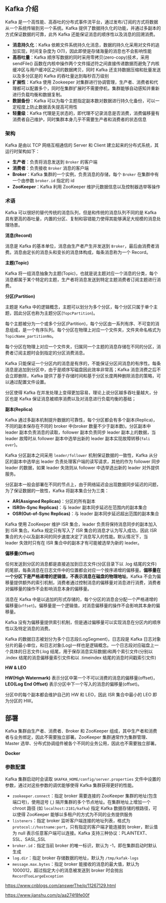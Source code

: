 ## Kafka 介绍

Kafka 是一个高性能、高吞吐的分布式事件流平台，通过发布/订阅的方式将数据从一个系统传输到另一个系统。Kafka 提供了数据持久化的功能，并通过多副本的方式保证数据的可靠，此外 Kafka 还能保证消息的顺序性以及消息的回溯消费。

- **消息持久化**：Kafka 依赖文件系统持久化消息，数据的持久化采用对文件的追加实现，时间复杂度为 O(1)，因此即使是存储海量的消息也不会影响性能
- **高吞吐量**：Kafka 顺序写数据的同时采用零拷贝(zero-copy)技术，采用 sendFile() 函数在内核中操作两个文件描述符之间直接传递数据而避免了内核缓冲区与用户缓冲区之间的数据拷贝，同时 Kafka 还支持数据压缩和批量发送以及多分区是的 Kafka 的吞吐量达到每秒百万级别
- **扩展性**：Kafka 使用 Zookeeper 对集群进行协调管理，生产者、消费者和代理都可以配置多个，同时在集群扩展时不需要停机，集群能够自动感知并重新进行负载均衡和数据复制。
- **数据备份**：Kafka 可以为每个主题指定副本数对数据进行持久化备份，可以一定程度上防止数据丢失提高可用性
- **轻量级**：Kafka 代理是无状态的，即代理不记录消息是否消费，消费偏移量有消费者自己维护，同时集群本身几乎不需要生产者和消费者的状态信息

### 架构

Kafka 是由以 TCP 网络互相通信的 Server 和 Client 建立起来的分布式系统，其运行时架构如下：

- **生产者**：负责将消息发送到 `Broker` 的客户端
- **消费者**：负责接收 `Broker` 消息的客户端
- **Broker**：Kafka 集群的一个实例，负责消息的存储，每个 `Broker` 在集群中有一个由参数 `broker.id` 指定的 id
- **ZooKeeper**：Kafka 利用 ZooKeeper 维护元数据信息以及控制器选举等操作

### 术语

Kafka 可以很好的替代传统的消息队列，但是和传统的消息队列不同的是 Kafka 具有更高的吞吐量，内置的分区、复制和容错能力使得其能够满足大规模的消息处理场景。

**消息(Record)**

消息是 Kafka 的基本单位，消息由生产者产生并发送到 `Broker`，最后由消费者消费。消息由定长的消息头和变长的消息体构成，每条消息称为一个 Record。

**主题(Topic)**

Kafka 将一组消息抽象为主题(Topic)，也就是说主题对应一个消息的分类，每个消息都属于某个特定的主题，生产者将消息发送到特定主题消费者订阅主题进行消费。

**分区(Partition)**

主题是 Kafka 中的逻辑概念，主题可以划分为多个分区，每个分区只属于单个主题，因此分区也称为主题分区(`TopcPartition`)。

每个主题被分为一个或多个分区(Partition)，每个分区由一系列有序、不可变的消息组成，是一个有序队列。每个分区在物理上对应一个文件夹，文件夹命名格式为 ```TopicName_partitionNo```。

每个分区在物理上对应一个文件夹，归属同一个主题的消息存储在不同的分区，消费者订阅主题时会到指定的分区消费消息。

Kafka 只能保证一个分区内的消息是有序的，不能保证分区间消息的有序性。每条消息是追加到分区中，由于是顺序写磁盘因此效率非常高；Kafka 消息消费之后不会立即删除，Kafka 提供了基于存储时间和基于分区长度两种删除消息的策略，可以通过配置文件设置。

分区使得 Kafka 在并发处理上变得更加容易，理论上说分区越多吞吐量越大，分区也是 Kafka 保证消息被顺序消费以及对消息进行负载均衡的基础；

**副本(Replica)**

Kafka 通过多副本机制提升数据的可靠性，每个分区都会有多个副本(Replica)，不同的副本保存在不同的 broker 中(broker 数量不少于副本数)。分区副本中 leader 副本负责消息的读取，follower 副本负责同步 leader 副本上的数据，当 leader 故障时从 follower 副本中选举出新的 leader 副本实现故障转移(`fali over`)。

Kafka 分区副本之间采用 `leader/follower` 机制保证数据的一致性，Kafka 从分区的副本中选举出 leader 负责处理客户端的读写请求，其他的作为 follower 同步 leader 的数据，如果 leader 失效则从 follower 中选举选出新的 leader 对外提供服务。

分区副本一般会部署在不同的节点上，由于网络延迟会出现数据同步延迟的问题，为了保证数据的一致性，Kafka 将副本集合分为三类：

- **AR(Assigned Replicas)**：分区的所有副本
- **ISR(In-Sync Replicas)**：与 leader 副本同步延迟在范围内的副本集合
- **OSR(Out-of-Sync Replicas)**：与 leader 副本同步延迟超出范围的副本集合

Kafka 使用 ZooKeeper 维护 ISR 集合，leader 负责将保持消息同步的副本加入到 ISR 集合。Kafka 规定只有写入了 ISR 集合的消息才认为写入成功，因此 ISR 集合的大小以及副本间的同步速度决定了消息写入的性能。默认情况下，当 leader 失效时只有在 ISR 集合中的副本才有可能被选举为新的 leader。

**偏移量(Offset)**

任何发送到分区的消息都是直接追加到日志文件(分区目录下以 .log 结尾的文件)的尾部，每条消息在日志文件中的位置都会对应一个按序递增的偏移量。**偏移量在一个分区下是严格递增的逻辑值，不表示消息在磁盘的物理地址**。Kafka 不会为偏移量提供额外的索引机制，消费者通过控制消息的偏移量对消息进行消费，消费者对偏移量的操作不会影响消息本身的偏移量。

消息在 Kafka 中是以追加的形式存储的，每个分区的消息会分配一个严格递增的偏移量(`offset`)。偏移量是一个逻辑值，对消息偏移量的操作不会影响其本身的偏移量。

Kafka 没有为偏移量提供索引机制，但是通过偏移量可以实现消息在分区内的顺序性以及特定消息的消费。

Kafka 的数据日志被划分为多个日志段(LogSegment)，日志段是 Kafka 日志对象分片的最小单位，和日志对象(Log)一样也是逻辑概念。一个日志段对应磁盘上一个具体的日志文件(.log 结尾，用于保存消息实际数据)和两个索引文件(分别以 .index 结尾的消息偏移量索引文件和以 .timeindex 结尾的消息时间戳索引文件)

**HW & LEO**

**HW(High Watermark)** 表示分区中第一个不可以消费的消息的偏移量(offset)，**LEO(Log End Offset)** 表示分区中下一个写入的消息的偏移量(offset)。

分区中的每个副本都会维护自己的 HW 和 LEO，因此 ISR 集合中最小的 LEO 即为分区的 HW。


## 部署

Kafka 集群由生产者、消费者、Broker 和 ZooKeeper 组成，其中生产者和消费者与业务绑定，因此不需要独立部署。ZooKeeper 集群通常作为集群管理、Master 选举、分布式协调组件被各个不同的业务公用，因此也不需要独立部署。

**Docker**

### 参数配置

Kafka 集群启动时会读取 `$KAFKA_HOME/config/server.properties` 文件中设置的参数，通过对这些参数的调优能够使得 Kafka 集群获得更好的性能。

- `zookeeper.connect`：指定 broker 需要连接的 ZooKeeper 集群的地址(包含端口号)，使用逗号 (,) 隔开集群的多个节点地址。在集群地址上增加一个 chroot 路径 (如 `localhost:2181/kafka`) 指定 Kafka 数据存储的根路径，可以使得 ZooKeeper 能够以多租户的方式为不同的业务提供服务
- `listeners`：指定 broker 监听客户端连接的地址列表，格式为 `protocol://hostname:port`，只有指定的客户端才能连接到 broker，默认值为 null 表示任意客户端可以连接。Kafka 支持三种协议：PLAINTEXT、SSL、SASL_SSL
- `broker.id`：指定当前 broker 的唯一标识，默认为 -1，即在集群启动时默认生成
- `log.dir`：指定 broker 存储数据的地址，默认为 `/tmp/kafak-logs`
- `message.max.bytes`：指定 broker 能接收的消息的最大值，默认为 1000012，超过指定大小的消息被发送到 broker 时会抛出 `RecordTooLargeException`

https://www.cnblogs.com/answerThe/p/11267129.html

https://www.jianshu.com/p/aa274f8fe00f